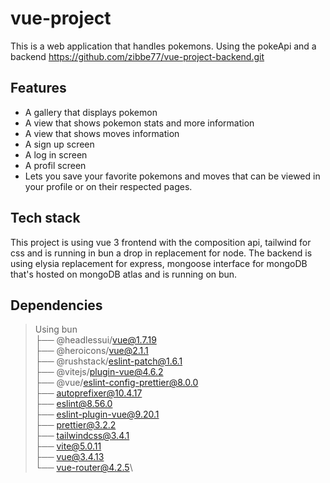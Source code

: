 # vue-project

This is a web application that handles pokemons. Using the pokeApi and a backend <https://github.com/zibbe77/vue-project-backend.git> 

## Features
- A gallery that displays pokemon
- A view that shows pokemon stats and more information
- A view that shows moves information
- A sign up screen
- A log in screen
- A profil screen
- Lets you save your favorite pokemons and moves that can be viewed in your profile or on their respected pages.

## Tech  stack 
This project is using vue 3 frontend with the composition api, tailwind for css and is running  in bun a drop in replacement for node. The backend is using elysia replacement for express, mongoose interface for mongoDB that's hosted on mongoDB atlas and is running on bun.

## Dependencies
> Using bun\
> ├── @headlessui/vue@1.7.19\
> ├── @heroicons/vue@2.1.1\
> ├── @rushstack/eslint-patch@1.6.1\
> ├── @vitejs/plugin-vue@4.6.2\
> ├── @vue/eslint-config-prettier@8.0.0\
> ├── autoprefixer@10.4.17\
> ├── eslint@8.56.0\
> ├── eslint-plugin-vue@9.20.1\
> ├── prettier@3.2.2\
> ├── tailwindcss@3.4.1\
> ├── vite@5.0.11\
> ├── vue@3.4.13\
> └── vue-router@4.2.5\
